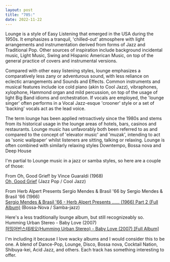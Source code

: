 ```yaml
---
layout: post
title: "705:"
date: 2022-11-22
---
```


Lounge is a style of Easy Listening that emerged in the USA during the 1950s. It emphasizes a tranquil, 'chilled-out' atmosphere with light arrangements and instrumentation derived from forms of Jazz and Traditional Pop. Other sources of inspiration include background incidental music, Light Music, Swing and Hispanic American Music, on top of the general practice of covers and instrumental versions.

Compared with other easy listening styles, lounge emphasizes a comparatively less zany or adventurous sound, with less reliance on eclectic arrangements and Sounds and Effects. Common instruments and musical features include ice cold piano (akin to Cool Jazz), vibraphones, xylophone, Hammond organ and mild percussion, on top of the usage of light Big Band idioms and orchestration. If vocals are employed, the 'lounge singer' often performs in a Vocal Jazz-esque 'crooner' style or a set of 'backing' vocals act as the lead voice.

The term lounge has been applied retroactively since the 1980s and stems from its historical usage in the lounge areas of hotels, bars, casinos and restaurants. Lounge music has unfavorably both been referred to as and compared to the concept of 'elevator music' and 'muzak', intending to act as 'sonic wallpaper' whilst listeners are sitting, talking or relaxing. Lounge is often combined with similarly relaxing styles Downtempo, Bossa nova and Deep House

I'm partial to Lounge music in a jazz or samba styles, so here are a couple of those:

From Oh, Good Grief\! by Vince Guaraldi (1968)  
[Oh, Good Grief](https://youtu.be/s6Zg7sKuwUk) (Jazz Pop / Cool Jazz)

From Herb Alpert Presents Sergio Mendes & Brasil '66 by Sergio Mendes & Brasil '66 (1966)  
[Sergio Mendes & Brasil '66 \- Herb Alpert Presents ...... (1966) Part 2 (Full Album)](https://youtu.be/aZrYSAhcpIM) (Bossa-Nova / Samba-jazz)

Here's a less traditionally lounge album, but still recognizeably so.  
Humming Urban Stereo \- Baby Love (2007)  
[허밍어반스테레오(Humming Urban Stereo) \- Baby Love (2007) \[Full Album\]](https://youtu.be/LPICjyauinQ?t=1774)

I'm including it because I love wacky albums and I would consider this to be one. A blend of Dance-Pop, Lounge, Disco, Bossa nova, Cocktail Nation, Shibuya-kei, Acid Jazz, and others. Each track has something interesting to offer.
